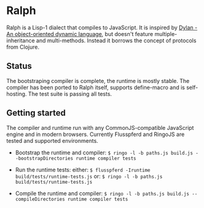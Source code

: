 # Ralph

Ralph is a Lisp-1 dialect that compiles to JavaScript. It is inspired by
[Dylan - An object-oriented dynamic language](http://lispm.dyndns.org/documentation/prefix-dylan/book.annotated/annotated-manual.html), but doesn't feature multiple-inheritance and multi-methods. Instead it borrows the concept of protocols from Clojure.

## Status

The bootstraping compiler is complete, the runtime is mostly stable.
The compiler has been ported to Ralph itself, supports define-macro and is self-hosting.
The test suite is passing all tests.

## Getting started

The compiler and runtime run with any CommonJS-compatible JavaScript engine and in modern browsers.
Currently Flusspferd and RingoJS are tested and supported environments.

- Bootstrap the runtime and compiler:
  `$ ringo -l -b paths.js build.js --bootstrapDirectories runtime compiler tests`

- Run the runtime tests:
  either: `$ flusspferd -Iruntime build/tests/runtime-tests.js`
  or: `$ ringo -l -b paths.js build/tests/runtime-tests.js`

- Compile the runtime and compiler:
  `$ ringo -l -b paths.js build.js --compileDirectories runtime compiler tests`

